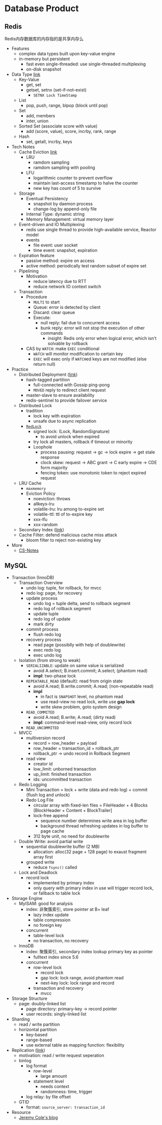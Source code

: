 # Database Product

## Redis

Redis内存数据库的内存指的是共享内存么

-   Features
    -   complex data types built upon key-value engine
    -   in-memory but persistent
        -   fast even single-threaded: use single-threaded multiplexing
        -   on-disk snapshot
-   Data Type [link](https://redis.io/topics/data-types)
    -   Key-Value
        -   get, set
        -   getset, setnx (set-if-not-exist)
            -   `SETNX Lock TimeStamp`
    -   List
        -   pop, push, range, blpop (block until pop)
    -   Set
        -   add, members
        -   inter, union
    -   Sorted Set (associate score with value)
        -   add (score, value), score, incrby, rank, range
    -   Hash
        -   set, getall, incrby, keys
-   Tech Notes
    -   Cache Eviction [link](http://antirez.com/news/109)
        -   LRU
            -   ramdom sampling
            -   ramdom sampling with pooling
        -   LFU
            -   logarithmic counter to prevent overflow
            -   maintain last-access timestamp to halve the counter
            -   new key has count of 5 to survive
    -   Storage
        -   Eventual Persistency
            -   snapshot by daemon process
            -   change-log by append-only file
        -   Internal Type: dynamic string
        -   Memory Management: virtual memory layer
    -   Event-driven and IO Multiplexing
        -   redis use single thread to provide high-available service, Reactor model
        -   events
            -   file event: user socket
            -   time event: snapshot, expiration
    -   Expiration feature
        -   passive method: expire on access
        -   active method: periodically test random subset of expire set
    -   Pipelining
        -   Motivation
            -   reduce latency due to RTT
            -   reduce network IO context switch
    -   Transaction
        -   Procedure
            -   `MULTI` to start
            -   Queue: error is detected by client
            -   Discard: clear queue
            -   Execute:
                -   null reply: fail due to concurrent access
                -   bunk reply: error will not stop the execution of
                    other commands
                    -   insight: Redis only error when logical error,
                        which isn't solvable by rollback
        -   CAS by `WATCH`: make `EXEC` conditional
            -   `WATCH` will monitor modification to certain key
            -   `EXEC` will exec only if `WATCH`ed keys are not modified
                (else return null)
-   Practice
    -   Distributed Deployment
        ([link](https://redis.io/topics/cluster-spec))
        -   hash-tagged partition
            -   full-connected with Gossip ping-pong
            -   `MOVED` reply to redirect client request
        -   master-slave to ensure availability
        -   redis-sentinel to provide failover service
    -   Distributed Lock
        -   tradition
            -   lock key with expiration
            -   unsafe due to async replication
        -   [`RedLock`](https://redis.io/topics/distlock)
            -   signed lock: (Lock, RandomSignature)
                -   to avoid unlock when expired
            -   try lock all masters, rollback if timeout or minority
            -   Loophole
                -   process pausing: request -\> gc -\> lock expire -\>
                    get stale response
                -   clock skew: request -\> ABC grant -\> C early expire
                    -\> CDE form majority
                -   fencing token: use monotonic token to reject expired
                    request
    -   LRU Cache
        -   `maxmemory`
        -   Eviction Policy
            -   noeviction: throws
            -   allkeys-lru
            -   volatile-lru: lru among to-expire set
            -   volatile-ttl: ttl of to-expire key
            -   xxx-lfu
            -   xxx-random
    -   Secondary Index ([link](https://redis.io/topics/indexes))
    -   Cache Filter: defend malicious cache miss attack
        -   bloom filter to reject non-existing key
-   More
    -   [CS-Notes](https://github.com/CyC2018/CS-Notes/blob/master/docs/notes/Redis.md)

## MySQL

-   Transaction (InnoDB)
    -   Transaction Overview
        -   undo log: tuple, for rollback, for mvcc
        -   redo log: page, for recovery
        -   update process
            -   undo log = tuple delta, send to rollback segment
            -   redo log of rollback segment
            -   update tuple
            -   redo log of update
            -   mark dirty
        -   commit process
            -   flush redo log
        -   recovery process
            -   read page (possiblly with help of doublewrite)
            -   exec redo log
            -   exec undo log
    -   Isolation (from strong to weak)
        -   `SERIALIZABLE`: update on same value is serialized
            -   avoid A.select; B.insert.commit; A.select; (phantom read)
            -   **impl**: two-phase lock
        -   `REPEATABLE_READ` (default): read from origin state
            -   avoid A.read; B.write.commit; A.read; (non-repeatable read)
            -   **impl**
                -   in fact is `SNAPSHOT` level, no phantom read
                -   use read-view no read lock, write use **gap lock**
                -   write skew problem, goto system design
        -   `READ_COMMITED`
            -   avoid A.read; B.write; A.read; (dirty read)
            -   **impl**: command-level read-view, only record lock
        -   `READ_UNCOMMITED`
    -   MVCC
        -   multiversion record
            -   record = row\_header + payload
            -   row\_header = transaction\_id + rollback\_ptr
            -   rollback\_ptr -\> undo record in Rollback Segment
        -   read view
            -   creator id
            -   low\_limit: unborned transaction
            -   up\_limit: finished transaction
            -   ids: uncommitted transaction
    -   Redo Logging
        -   Mini Transaction = lock + write (data and redo log) + commit (flush log and unlock)
        -   Redo Log File
            -   circular array with fixed-len files = FileHeader + 4 Blocks [BlockHeader + Content + BlockTrailer]
            -   lock-free append
                -   sequence number determines write area in log buffer
                -   background thread refreshing updates in log buffer to page cache
            -   312 byte unit, no need for doublewrite
    -   Double Write: avoid partial write
        -   sequential doublewrite buffer (2 MB)
            -   allocation: alloc(32 page + 128 page) to exaust fragment array first
        -   grouped write
            -   reduce `fsync()` called
    -   Lock and Deadlock
        -   record lock
            -   implemented by primary index
            -   only query with primary index in use will trigger record lock, or fallback to table lock
-   Storage Engine
    -   MyISAM: good for analysis
        -   index: 非聚簇索引, store pointer at B+ leaf
            -   lazy index update
            -   table compression
            -   no foreign key
        -   concurrent
            -   table-level lock
            -   no transaction, no recovery
    -   InnoDB
        -   index: 聚簇索引, secondary index lookup primary key as
            pointer
            -   fulltext index since 5.6
        -   concurrent
            -   row-level lock
                -   record lock
                -   gap lock: lock range, avoid phantom read
                -   next-key lock: lock range and record
            -   transaction and recovery
                -   mvcc
-   Storage Structure
    -   page: doubly-linked list
        -   page directory: primary-key -\> record pointer
        -   user records: singly-linked list
-   Sharding
    -   read / write partition
    -   horizontal partition
        -   key-based
        -   range-based
        -   use external table as mapping function: flexibility
-   Replication ([link](https://zhuanlan.zhihu.com/p/35471971))
    -   motivation: read / write request seperation
    -   binlog
        -   log format
            -   row-level
                -   large amount
            -   statement level
                -   needs context
                -   randomness: time, trigger
        -   log relay: by file offset
    -   GTID
        -   format: `source_server: transaction_id`
-   Resource
    -   [Jeremy Cole's blog](https://blog.jcole.us/innodb/)

